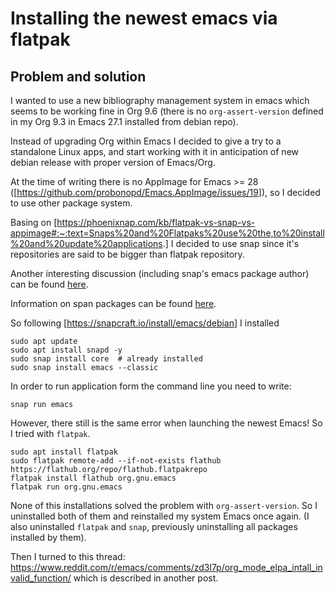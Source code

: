 

# Installing the newest emacs via flatpak


## Problem and solution

I wanted to use a new bibliography management system in emacs which seems to be working fine in Org 9.6 (there is no `org-assert-version` defined in my Org 9.3 in Emacs 27.1 installed from debian repo).

Instead of upgrading Org within Emacs I decided to give a try to a standalone Linux apps, and start working with it in anticipation of new debian release with proper version of Emacs/Org.

At the time of writing there is no AppImage for Emacs >= 28
([<https://github.com/probonopd/Emacs.AppImage/issues/19>]), so I decided to use other package system.

Basing on [<https://phoenixnap.com/kb/flatpak-vs-snap-vs-appimage#:~:text=Snaps%20and%20Flatpaks%20use%20the,to%20install%20and%20update%20applications>.] I decided to use snap since it's repositories are said to be 
bigger than flatpak repository. 

Another interesting discussion (including snap's emacs package author) can be found [here](https://www.reddit.com/r/emacs/comments/brzo17/emacs_in_a_snap/).

Information on span packages can be found [here](https://phoenixnap.com/kb/snap-packages#:~:text=Run%20Snaps%20via%20Terminal,snap%20and%20the%20hosts%20fontconfig.).

So following [<https://snapcraft.io/install/emacs/debian>] I installed 

    sudo apt update
    sudo apt install snapd -y
    sudo snap install core  # already installed
    sudo snap install emacs --classic  

In order to run application form the command line you need to write:

    snap run emacs

However, there still is the same error when launching the newest Emacs!
So I tried with `flatpak`.

    sudo apt install flatpak
    sudo flatpak remote-add --if-not-exists flathub https://flathub.org/repo/flathub.flatpakrepo
    flatpak install flathub org.gnu.emacs
    flatpak run org.gnu.emacs

None of this installations solved the problem with  `org-assert-version`.
So I uninstalled both of them and reinstalled my system Emacs once again.
(I also uninstalled `flatpak` and `snap`, previously uninstalling all packages installed by them).

Then I turned to this thread: 
<https://www.reddit.com/r/emacs/comments/zd3l7p/org_mode_elpa_intall_invalid_function/>
which is described in another post.

